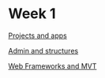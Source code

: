 # Week 1

[Projects and apps](Week%201%2059cde41f7b974073b5bf84e533922473/Projects%20and%20apps%202b816aa9b67b4b1196b9a0f0a5fa4a05.md)

[Admin and structures](Week%201%2059cde41f7b974073b5bf84e533922473/Admin%20and%20structures%2079110cbea653435dbd15ebd02f8f9e89.md)

[Web Frameworks and MVT](Week%201%2059cde41f7b974073b5bf84e533922473/Web%20Frameworks%20and%20MVT%20af3e87e46bcf41df82e3008aa53de4ad.md)